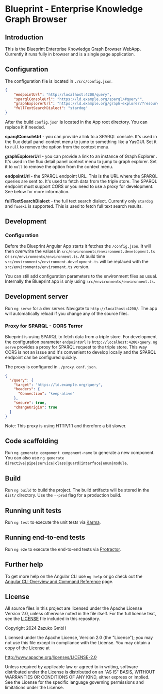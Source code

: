 # Blueprint - Enterprise Knowledge Graph Browser

## Introduction

This is the Blueprint Enterprise Knowledge Graph Browser WebApp. Currently it runs fully in browser and is a single page application.


## Configuration

The configuration file is located in  `./src/config.json`.

```json
{
    "endpointUrl": "http://localhost:4200/query",
    "sparqlConsoleUrl": "https://ld.example.org/sparql/#query'",
    "graphExplorerUrl": "https://ld.example.org/graph-explorer/?resource",
    "fullTextSearchDialect": "stardog"
}
```

After the build `config.json` is located in the App root directory. You can replace it if needed.

**sparqlConsoleUrl** - you can provide a link to a SPARQL console. It's used in the flux detail panel context menu to jump to something like a YasGUI. Set it to `null` to remove the option from the context menu.

**graphExplorerUrl** - you can provide a link to an instance of Graph Explorer . It's used in the flux detail panel context menu to jump to graph explorer. Set it to `null` to remove the option from the context menu.

**endpointUrl** - the SPARQL endpoint URL. This is the URL where the SPARQL queries are sent to. It's used to fetch data from the triple store. The SPARQL endpoint must support CORS or you need to use a proxy for development. See below for more information.

**fullTextSearchDialect** - the full text search dialect. Currently only `stardog` and `fuseki` is supported. This is used to fetch full text search results.

## Development

### Configuration

Before the Blueprint Angular App starts it fetches the `/config.json`. It will then overwrite the values in `src/environments/environment.development.ts` or `src/environments/environment.ts`. At build time `src/environments/environment.development.ts` will be replaced with the `src/environments/environment.ts` version.

You can still add configuration parameters to the environment files as usual. Internally the Blueprint app is only using `src/environments/environment.ts`.


## Development server

Run `ng serve` for a dev server. Navigate to `http://localhost:4200/`. The app will automatically reload if you change any of the source files.

### Proxy for SPARQL - CORS Terror

Blueprint is using SPARQL to fetch data from a triple store. For development the configuration parameter `endpointUrl` is `http://localhost:4200/query`. `ng serve` provides a proxy for SPARQL request to the triple store.
This way CORS is not an issue and it's convenient to develop locally and the SPARQL endpoint can be configured quickly.

The proxy is configured in `./proxy.conf.json`. 

```json
{
  "/query": {
    "target": "https://ld.example.org/query",
    "headers": {
      "Connection": "keep-alive"
    },
    "secure": true,
    "changeOrigin": true
  }
}
```

Note: This proxy is using HTTP/1.1 and therefore a bit slower.


## Code scaffolding

Run `ng generate component component-name` to generate a new component. You can also use `ng generate directive|pipe|service|class|guard|interface|enum|module`.

## Build

Run `ng build` to build the project. The build artifacts will be stored in the `dist/` directory. Use the `--prod` flag for a production build.

## Running unit tests

Run `ng test` to execute the unit tests via [Karma](https://karma-runner.github.io).

## Running end-to-end tests

Run `ng e2e` to execute the end-to-end tests via [Protractor](http://www.protractortest.org/).

## Further help

To get more help on the Angular CLI use `ng help` or go check out the [Angular CLI Overview and Command Reference](https://angular.io/cli) page.


## License

All source files in this project are licensed under the Apache License Version 2.0, unless otherwise noted in the file itself. For the full license text, see the [LICENSE](./LICENSE) file included in this repository.

Copyright 2024 Zazuko GmbH

Licensed under the Apache License, Version 2.0 (the "License");
you may not use this file except in compliance with the License.
You may obtain a copy of the License at

  http://www.apache.org/licenses/LICENSE-2.0

Unless required by applicable law or agreed to in writing, software
distributed under the License is distributed on an "AS IS" BASIS,
WITHOUT WARRANTIES OR CONDITIONS OF ANY KIND, either express or implied.
See the License for the specific language governing permissions and
limitations under the License.
